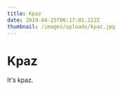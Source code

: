 ```yaml
---
title: Kpaz
date: 2019-04-25T06:17:01.222Z
thumbnail: /images/uploads/kpaz.jpg
---
```

# Kpaz

It's kpaz.
